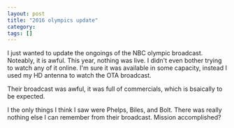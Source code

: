 ```yaml
---
layout: post
title: "2016 olympics update"
category:
tags: []
---
```


I just wanted to update the ongoings of the NBC olympic broadcast. Noteably, it
is awful. This year, nothing was live. I didn't even bother trying to watch any
of it online. I'm sure it was available in some capacity, instead I used my HD
antenna to watch the OTA broadcast.

Their broadcast was awful, it was full of commercials, which is bsaically to be
expected.

I the only things I think I saw were Phelps, Biles, and Bolt. There was really
nothing else I can remember from their broadcast. Mission accomplished?
